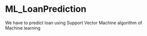 # ML_LoanPrediction
We have to predict loan using Support Vector Machine algorithm of Machine learning
